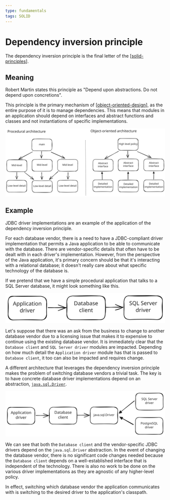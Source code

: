 ```yaml
---
type: fundamentals
tags: SOLID
---
```


# Dependency inversion principle

The dependency inversion principle is the final letter of the [[solid-principles]].

## Meaning

Robert Martin states this principle as "Depend upon abstractions. Do not depend upon concretions".

This principle is the primary mechanism of [[object-oriented-design]], as the entire purpose of it is to manage dependencies. This means that modules in an application should depend on interfaces and abstract functions and classes and not instantiations of specific implementations.

![diagram showing the different dependency structures for a procedural versus object-oriented architecture of a program](assets/dependency-inversion-principle.excalidraw.svg)

## Example

JDBC driver implementations are an example of the application of the dependency inversion principle.

For each database vendor, there is a need to have a JDBC-compliant driver implementation that permits a Java application to be able to communicate with the database. There are vendor-specific details that often have to be dealt with in each driver's implementation. However, from the perspective of the Java application, it's primary concern should be that it's interacting with a relational database; it doesn't really care about what specific technology of the database is.

If we pretend that we have a simple procedural application that talks to a SQL Server database, it might look something like this.

![dependency structure of a procedural architecture](assets/simple-application-sqlserver.excalidraw.svg)

Let's suppose that there was an ask from the business to change to another database vendor due to a licensing issue that makes it to expensive to continue using the existing database vendor. It is immediately clear that the `Database client` and `SQL Server driver` modules are impacted. Depending on how much detail the `Application driver` module has that is passed to `Database client`, it too can also be impacted and requires change.

A different architecture that leverages the dependency inversion principle makes the problem of switching database vendors a trivial task. The key is to have concrete database driver implementations depend on an abstraction, [`java.sql.Driver`](https://docs.oracle.com/javase/8/docs/api/java/sql/Driver.html).

![dependency structure of an object-oriented architecture](assets/simple-application-dep-inversion.excalidraw.svg)

We can see that both the `Database client` and the vendor-specific JDBC drivers depend on the `java.sql.Driver` abstraction. In the event of changing the database vendor, there is no significant code changes needed because the `Database client` depends on a well-established interface that is independent of the technology. There is also no work to be done on the various driver implementations as they are agnostic of any higher-level policy.

In effect, switching which database vendor the application communicates with is switching to the desired driver to the application's classpath.

[//begin]: # "Autogenerated link references for markdown compatibility"
[solid-principles]: solid-principles.md "SOLID principles"
[object-oriented-design]: ..%2Fobject-oriented-design%2Fobject-oriented-design.md "Object-oriented Design"
[//end]: # "Autogenerated link references"
